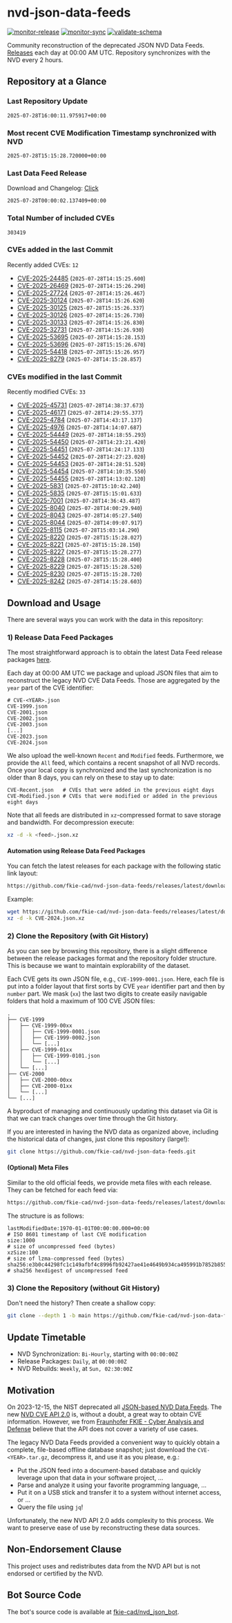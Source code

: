 # nvd-json-data-feeds

[![monitor-release](https://github.com/fkie-cad/nvd-json-data-feeds/actions/workflows/monitor_release.yml/badge.svg)](https://github.com/fkie-cad/nvd-json-data-feeds/actions/workflows/monitor_release.yml)
[![monitor-sync](https://github.com/fkie-cad/nvd-json-data-feeds/actions/workflows/monitor_sync.yml/badge.svg)](https://github.com/fkie-cad/nvd-json-data-feeds/actions/workflows/monitor_sync.yml)
[![validate-schema](https://github.com/fkie-cad/nvd-json-data-feeds/actions/workflows/validate_schema.yml/badge.svg)](https://github.com/fkie-cad/nvd-json-data-feeds/actions/workflows/validate_schema.yml)

Community reconstruction of the deprecated JSON NVD Data Feeds.
[Releases](https://github.com/fkie-cad/nvd-json-data-feeds/releases/latest) each day at 00:00 AM UTC.
Repository synchronizes with the NVD every 2 hours.

## Repository at a Glance

### Last Repository Update

```plain
2025-07-28T16:00:11.975917+00:00
```

### Most recent CVE Modification Timestamp synchronized with NVD

```plain
2025-07-28T15:15:28.720000+00:00
```

### Last Data Feed Release

Download and Changelog: [Click](https://github.com/fkie-cad/nvd-json-data-feeds/releases/latest)

```plain
2025-07-28T00:00:02.137409+00:00
```

### Total Number of included CVEs

```plain
303419
```

### CVEs added in the last Commit

Recently added CVEs: `12`

- [CVE-2025-24485](CVE-2025/CVE-2025-244xx/CVE-2025-24485.json) (`2025-07-28T14:15:25.600`)
- [CVE-2025-26469](CVE-2025/CVE-2025-264xx/CVE-2025-26469.json) (`2025-07-28T14:15:26.290`)
- [CVE-2025-27724](CVE-2025/CVE-2025-277xx/CVE-2025-27724.json) (`2025-07-28T14:15:26.467`)
- [CVE-2025-30124](CVE-2025/CVE-2025-301xx/CVE-2025-30124.json) (`2025-07-28T14:15:26.620`)
- [CVE-2025-30125](CVE-2025/CVE-2025-301xx/CVE-2025-30125.json) (`2025-07-28T15:15:26.337`)
- [CVE-2025-30126](CVE-2025/CVE-2025-301xx/CVE-2025-30126.json) (`2025-07-28T14:15:26.730`)
- [CVE-2025-30133](CVE-2025/CVE-2025-301xx/CVE-2025-30133.json) (`2025-07-28T14:15:26.830`)
- [CVE-2025-32731](CVE-2025/CVE-2025-327xx/CVE-2025-32731.json) (`2025-07-28T14:15:26.930`)
- [CVE-2025-53695](CVE-2025/CVE-2025-536xx/CVE-2025-53695.json) (`2025-07-28T14:15:28.153`)
- [CVE-2025-53696](CVE-2025/CVE-2025-536xx/CVE-2025-53696.json) (`2025-07-28T15:15:26.670`)
- [CVE-2025-54418](CVE-2025/CVE-2025-544xx/CVE-2025-54418.json) (`2025-07-28T15:15:26.957`)
- [CVE-2025-8279](CVE-2025/CVE-2025-82xx/CVE-2025-8279.json) (`2025-07-28T14:15:28.857`)


### CVEs modified in the last Commit

Recently modified CVEs: `33`

- [CVE-2025-45731](CVE-2025/CVE-2025-457xx/CVE-2025-45731.json) (`2025-07-28T14:38:37.673`)
- [CVE-2025-46171](CVE-2025/CVE-2025-461xx/CVE-2025-46171.json) (`2025-07-28T14:29:55.377`)
- [CVE-2025-4784](CVE-2025/CVE-2025-47xx/CVE-2025-4784.json) (`2025-07-28T14:43:17.137`)
- [CVE-2025-4976](CVE-2025/CVE-2025-49xx/CVE-2025-4976.json) (`2025-07-28T14:14:07.687`)
- [CVE-2025-54449](CVE-2025/CVE-2025-544xx/CVE-2025-54449.json) (`2025-07-28T14:18:55.293`)
- [CVE-2025-54450](CVE-2025/CVE-2025-544xx/CVE-2025-54450.json) (`2025-07-28T14:23:21.420`)
- [CVE-2025-54451](CVE-2025/CVE-2025-544xx/CVE-2025-54451.json) (`2025-07-28T14:24:17.133`)
- [CVE-2025-54452](CVE-2025/CVE-2025-544xx/CVE-2025-54452.json) (`2025-07-28T14:27:23.020`)
- [CVE-2025-54453](CVE-2025/CVE-2025-544xx/CVE-2025-54453.json) (`2025-07-28T14:28:51.520`)
- [CVE-2025-54454](CVE-2025/CVE-2025-544xx/CVE-2025-54454.json) (`2025-07-28T14:10:35.550`)
- [CVE-2025-54455](CVE-2025/CVE-2025-544xx/CVE-2025-54455.json) (`2025-07-28T14:13:02.120`)
- [CVE-2025-5831](CVE-2025/CVE-2025-58xx/CVE-2025-5831.json) (`2025-07-28T15:10:42.240`)
- [CVE-2025-5835](CVE-2025/CVE-2025-58xx/CVE-2025-5835.json) (`2025-07-28T15:15:01.633`)
- [CVE-2025-7001](CVE-2025/CVE-2025-70xx/CVE-2025-7001.json) (`2025-07-28T14:36:43.487`)
- [CVE-2025-8040](CVE-2025/CVE-2025-80xx/CVE-2025-8040.json) (`2025-07-28T14:00:29.940`)
- [CVE-2025-8043](CVE-2025/CVE-2025-80xx/CVE-2025-8043.json) (`2025-07-28T14:05:27.540`)
- [CVE-2025-8044](CVE-2025/CVE-2025-80xx/CVE-2025-8044.json) (`2025-07-28T14:09:07.917`)
- [CVE-2025-8115](CVE-2025/CVE-2025-81xx/CVE-2025-8115.json) (`2025-07-28T15:03:14.290`)
- [CVE-2025-8220](CVE-2025/CVE-2025-82xx/CVE-2025-8220.json) (`2025-07-28T15:15:28.027`)
- [CVE-2025-8221](CVE-2025/CVE-2025-82xx/CVE-2025-8221.json) (`2025-07-28T15:15:28.150`)
- [CVE-2025-8227](CVE-2025/CVE-2025-82xx/CVE-2025-8227.json) (`2025-07-28T15:15:28.277`)
- [CVE-2025-8228](CVE-2025/CVE-2025-82xx/CVE-2025-8228.json) (`2025-07-28T15:15:28.400`)
- [CVE-2025-8229](CVE-2025/CVE-2025-82xx/CVE-2025-8229.json) (`2025-07-28T15:15:28.520`)
- [CVE-2025-8230](CVE-2025/CVE-2025-82xx/CVE-2025-8230.json) (`2025-07-28T15:15:28.720`)
- [CVE-2025-8242](CVE-2025/CVE-2025-82xx/CVE-2025-8242.json) (`2025-07-28T14:15:28.603`)


## Download and Usage

There are several ways you can work with the data in this repository:

### 1) Release Data Feed Packages

The most straightforward approach is to obtain the latest Data Feed release packages [here](https://github.com/fkie-cad/nvd-json-data-feeds/releases/latest).

Each day at 00:00 AM UTC we package and upload JSON files that aim to reconstruct the legacy NVD CVE Data Feeds.
Those are aggregated by the `year` part of the CVE identifier:

```
# CVE-<YEAR>.json
CVE-1999.json
CVE-2001.json
CVE-2002.json
CVE-2003.json
[...]
CVE-2023.json
CVE-2024.json
```

We also upload the well-known `Recent` and `Modified` feeds.
Furthermore, we provide the `All` feed, which contains a recent snapshot of all NVD records.
Once your local copy is synchronized and the last synchronization is no older than 8 days, you can rely on these to stay up to date:

```plain
CVE-Recent.json   # CVEs that were added in the previous eight days
CVE-Modified.json # CVEs that were modified or added in the previous eight days
```

Note that all feeds are distributed in `xz`-compressed format to save storage and bandwidth.
For decompression execute:

```sh
xz -d -k <feed>.json.xz
```

#### Automation using Release Data Feed Packages

You can fetch the latest releases for each package with the following static link layout:

```sh
https://github.com/fkie-cad/nvd-json-data-feeds/releases/latest/download/CVE-<YEAR>.json.xz
```

Example:

```sh
wget https://github.com/fkie-cad/nvd-json-data-feeds/releases/latest/download/CVE-2024.json.xz
xz -d -k CVE-2024.json.xz
```

### 2) Clone the Repository (with Git History)

As you can see by browsing this repository, there is a slight difference between the release packages format and the repository folder structure.
This is because we want to maintain explorability of the dataset.

Each CVE gets its own JSON file, e.g., `CVE-1999-0001.json`.
Here, each file is put into a folder layout that first sorts by CVE `year` identifier part and then by `number` part.
We mask (`xx`) the last two digits to create easily navigable folders that hold a maximum of 100 CVE JSON files:

```plain
.
├── CVE-1999
│   ├── CVE-1999-00xx
│   │   ├── CVE-1999-0001.json
│   │   ├── CVE-1999-0002.json
│   │   └── [...]
│   ├── CVE-1999-01xx
│   │   ├── CVE-1999-0101.json
│   │   └── [...]
│   └── [...]
├── CVE-2000
│   ├── CVE-2000-00xx
│   ├── CVE-2000-01xx
│   └── [...]
└── [...]
```

A byproduct of managing and continuously updating this dataset via Git is that we can track changes over time through the Git history.

If you are interested in having the NVD data as organized above, including the historical data of changes, just clone this repository (large!):

```sh
git clone https://github.com/fkie-cad/nvd-json-data-feeds.git
```

#### (Optional) Meta Files

Similar to the old official feeds, we provide meta files with each release. They can be fetched for each feed via:

```sh
https://github.com/fkie-cad/nvd-json-data-feeds/releases/latest/download/CVE-<YEAR>.meta
```

The structure is as follows:

```plain
lastModifiedDate:1970-01-01T00:00:00.000+00:00                          # ISO 8601 timestamp of last CVE modification
size:1000                                                               # size of uncompressed feed (bytes)
xzSize:100                                                              # size of lzma-compressed feed (bytes)
sha256:e3b0c44298fc1c149afbf4c8996fb92427ae41e4649b934ca495991b7852b855 # sha256 hexdigest of uncompressed feed
```

### 3) Clone the Repository (without Git History)

Don't need the history? Then create a shallow copy:

```sh
git clone --depth 1 -b main https://github.com/fkie-cad/nvd-json-data-feeds.git
```


## Update Timetable

* NVD Synchronization: `Bi-Hourly`, starting with `00:00:00Z`
* Release Packages: `Daily`, at `00:00:00Z`
* NVD Rebuilds: `Weekly`, at `Sun, 02:30:00Z`


## Motivation

On 2023-12-15, the NIST deprecated all [JSON-based NVD Data Feeds](https://nvd.nist.gov/vuln/data-feeds#divRetirementBanner-1).
The new [NVD CVE API 2.0](https://nvd.nist.gov/developers/vulnerabilities) is, without a doubt, a great way to obtain CVE information.
However, we from [Fraunhofer FKIE - Cyber Analysis and Defense](https://www.fkie.fraunhofer.de/en/departments/cad.html) believe that the API does not cover a variety of use cases.

The legacy NVD Data Feeds provided a convenient way to quickly obtain a complete, file-based offline database snapshot; just download the `CVE-<YEAR>.tar.gz`, decompress it, and use it as you please, e.g.:

- Put the JSON feed into a document-based database and quickly leverage upon that data in your software project, ...
- Parse and analyze it using your favorite programming language, ...
- Put it on a USB stick and transfer it to a system without internet access, or ...
- Query the file using `jq`!

Unfortunately, the new NVD API 2.0 adds complexity to this process.
We want to preserve ease of use by reconstructing these data sources.

## Non-Endorsement Clause

This project uses and redistributes data from the NVD API but is not endorsed or certified by the NVD.

## Bot Source Code

The bot's source code is available at [fkie-cad/nvd\_json\_bot](https://github.com/fkie-cad/nvd_json_bot).